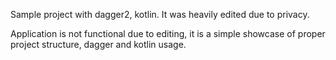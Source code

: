 Sample project with dagger2, kotlin. It was heavily edited due to privacy. 

Application is not functional due to editing, it is a simple showcase of proper project structure, dagger and kotlin usage. 
